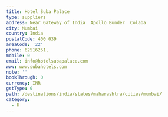 ```yaml
---
title: Hotel Suba Palace
type: suppliers
address: Near Gateway of India  Apollo Bunder  Colaba
city: Mumbai
country: India
postalCode: 400 039
areaCode: '22'
phone: 62516251,
mobile: 0
email: info@hotelsubapalace.com
www: www.subahotels.com
note: ''
bookThrough: 0
currency: INR
gstType: 0
path: /destinations/india/states/maharashtra/cities/mumbai/
category:
  - H
---
```


